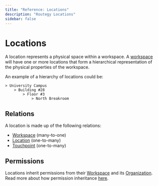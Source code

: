 ```yaml
---
title: "Reference: Locations"
description: "Routegy Locations"
sidebar: false
---
```


# Locations

A location represents a physical space within a workspace. A [workspace](/reference/workspaces.html) will have one or more locations that form a hierarchical representation of the physical properties of the workspace.

An example of a hierarchy of locations could be:

```
> University Campus
    > Building #28
        > Floor #3
            > North Breakroom
```

## Relations

A location is made up of the following relations:

* [Workspace](/reference/workspaces.html) (many-to-one)
* [Location](/reference/locations.html) (one-to-many)
* [Touchpoint](/reference/touchpoints.html) (one-to-many)

## Permissions

Locations inherit permissions from their [Workspace](/reference/workspaces.html) and its [Organization](/reference/organizations.html). Read more about how permission inheritance [here](/reference/permissions.html).
